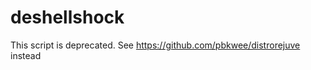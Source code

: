 deshellshock
============

This script is deprecated.  See https://github.com/pbkwee/distrorejuve instead
